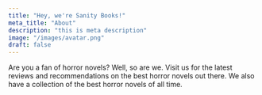 ```yaml
---
title: "Hey, we're Sanity Books!"
meta_title: "About"
description: "this is meta description"
image: "/images/avatar.png"
draft: false
---
```


Are you a fan of horror novels? Well, so are we. Visit us for the latest reviews and recommendations on the best horror novels out there. We also have a collection of the best horror novels of all time.
